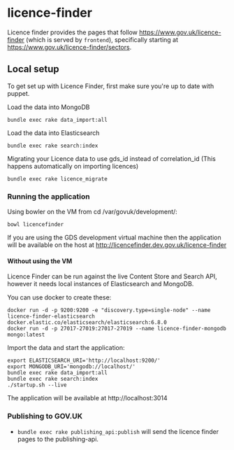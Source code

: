 # licence-finder

Licence finder provides the pages that follow https://www.gov.uk/licence-finder (which is served by `frontend`), specifically starting at https://www.gov.uk/licence-finder/sectors.

## Local setup

To get set up with Licence Finder, first make sure you're up to date with puppet.

Load the data into MongoDB

    bundle exec rake data_import:all

Load the data into Elasticsearch

    bundle exec rake search:index

Migrating your Licence data to use gds_id instead of correlation_id (This happens automatically on importing licences)

    bundle exec rake licence_migrate

### Running the application

Using bowler on the VM from cd /var/govuk/development/:

```
bowl licencefinder
```

If you are using the GDS development virtual machine then the application will be available on the host at http://licencefinder.dev.gov.uk/licence-finder

#### Without using the VM

Licence Finder can be run against the live Content Store and Search API, however it needs local instances of Elasticsearch and MongoDB.

You can use docker to create these:

```
docker run -d -p 9200:9200 -e "discovery.type=single-node" --name licence-finder-elasticsearch docker.elastic.co/elasticsearch/elasticsearch:6.8.0
docker run -d -p 27017-27019:27017-27019 --name licence-finder-mongodb mongo:latest
```

Import the data and start the application:

```
export ELASTICSEARCH_URI='http://localhost:9200/'
export MONGODB_URI='mongodb://localhost/'
bundle exec rake data_import:all
bundle exec rake search:index
./startup.sh --live
```

The application will be available at http://localhost:3014

### Publishing to GOV.UK

- `bundle exec rake publishing_api:publish` will send the licence finder pages to the publishing-api.

